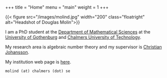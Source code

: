 +++
title = "Home"
menu = "main"
weight = 1
+++

{{< figure src="/images/molind.jpg" width="200" class="floatright"
alt="Headshot of Douglas Molin">}}

I am a PhD student at the [Department of Mathematical Sciences](https://www.chalmers.se/en/departments/mv/) at the [University of
Gothenburg](https://www.gu.se/en/) and [Chalmers
University of Technology](https://www.chalmers.se/en/). 

My research area is algebraic number theory and my supervisor is [Christian Johansson](https://www.math.chalmers.se/~chrjohv/).

My institution web page is [here](https://www.chalmers.se/en/persons/molind/).

`molind (at) chalmers (dot) se` 
